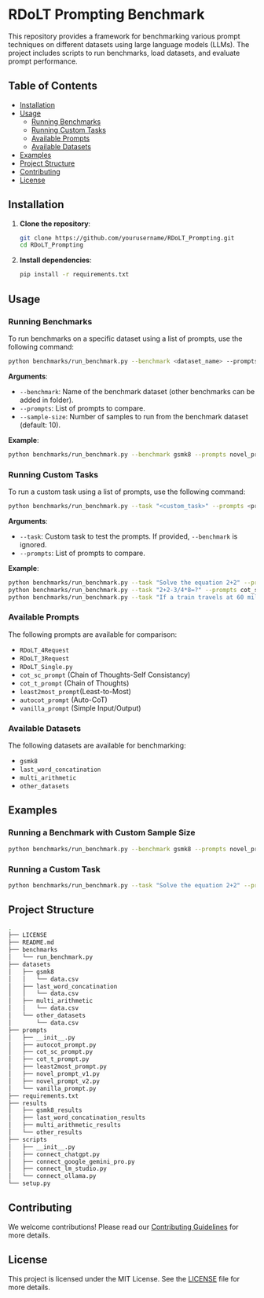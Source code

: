 
# RDoLT Prompting Benchmark

This repository provides a framework for benchmarking various prompt techniques on different datasets using large language models (LLMs). The project includes scripts to run benchmarks, load datasets, and evaluate prompt performance.

## Table of Contents

- [Installation](#installation)
- [Usage](#usage)
  - [Running Benchmarks](#running-benchmarks)
  - [Running Custom Tasks](#running-custom-tasks)
  - [Available Prompts](#available-prompts)
  - [Available Datasets](#available-datasets)
- [Examples](#examples)
- [Project Structure](#project-structure)
- [Contributing](#contributing)
- [License](#license)

## Installation

1. **Clone the repository**:

    ```bash
    git clone https://github.com/yourusername/RDoLT_Prompting.git
    cd RDoLT_Prompting
    ```

2. **Install dependencies**:

    ```bash
    pip install -r requirements.txt
    ```

## Usage

### Running Benchmarks

To run benchmarks on a specific dataset using a list of prompts, use the following command:

```bash
python benchmarks/run_benchmark.py --benchmark <dataset_name> --prompts <prompt1> <prompt2> ... --sample-size <number_of_samples>
```

**Arguments**:

- `--benchmark`: Name of the benchmark dataset (other benchmarks can be added in folder).
- `--prompts`: List of prompts to compare.
- `--sample-size`: Number of samples to run from the benchmark dataset (default: 10).

**Example**:

```bash
python benchmarks/run_benchmark.py --benchmark gsmk8 --prompts novel_prompt_v1 cot_sc_prompt --sample-size 5
```

### Running Custom Tasks

To run a custom task using a list of prompts, use the following command:

```bash
python benchmarks/run_benchmark.py --task "<custom_task>" --prompts <prompt1> <prompt2> ...
```

**Arguments**:

- `--task`: Custom task to test the prompts. If provided, `--benchmark` is ignored.
- `--prompts`: List of prompts to compare.

**Example**:

```bash
python benchmarks/run_benchmark.py --task "Solve the equation 2+2" --prompts novel_prompt_v2 cot_sc_prompt
python benchmarks/run_benchmark.py --task "2+2-3/4*8=?" --prompts cot_sc_prompt RDoLT_4Request
python benchmarks/run_benchmark.py --task "If a train travels at 60 miles per hour for 2 hours, and then at 80 miles per hour for another 3 hours, what is the total distance traveled by the train?" --prompts cot_sc_prompt RDoLT_4Request
```

### Available Prompts

The following prompts are available for comparison:

- `RDoLT_4Request` 
- `RDoLT_3Request`
- `RDoLT_Single.py`
- `cot_sc_prompt` (Chain of Thoughts-Self Consistancy)
- `cot_t_prompt` (Chain of Thoughts)
- `least2most_prompt`(Least-to-Most)
- `autocot_prompt` (Auto-CoT) 
- `vanilla_prompt` (Simple Input/Output)

### Available Datasets

The following datasets are available for benchmarking:

- `gsmk8`
- `last_word_concatination`
- `multi_arithmetic`
- `other_datasets`

## Examples

### Running a Benchmark with Custom Sample Size

```bash
python benchmarks/run_benchmark.py --benchmark gsmk8 --prompts novel_prompt_v1 cot_sc_prompt --sample-size 5
```

### Running a Custom Task

```bash
python benchmarks/run_benchmark.py --task "Solve the equation 2+2" --prompts novel_prompt_v2 cot_sc_prompt
```

## Project Structure

```bash
.
├── LICENSE
├── README.md
├── benchmarks
│   └── run_benchmark.py
├── datasets
│   ├── gsmk8
│   │   └── data.csv
│   ├── last_word_concatination
│   │   └── data.csv
│   ├── multi_arithmetic
│   │   └── data.csv
│   └── other_datasets
│       └── data.csv
├── prompts
│   ├── __init__.py
│   ├── autocot_prompt.py
│   ├── cot_sc_prompt.py
│   ├── cot_t_prompt.py
│   ├── least2most_prompt.py
│   ├── novel_prompt_v1.py
│   ├── novel_prompt_v2.py
│   └── vanilla_prompt.py
├── requirements.txt
├── results
│   ├── gsmk8_results
│   ├── last_word_concatination_results
│   ├── multi_arithmetic_results
│   └── other_results
├── scripts
│   ├── __init__.py
│   ├── connect_chatgpt.py
│   ├── connect_google_gemini_pro.py
│   ├── connect_lm_studio.py
│   └── connect_ollama.py
└── setup.py
```

## Contributing

We welcome contributions! Please read our [Contributing Guidelines](CONTRIBUTING.md) for more details.

## License

This project is licensed under the MIT License. See the [LICENSE](LICENSE) file for more details.

